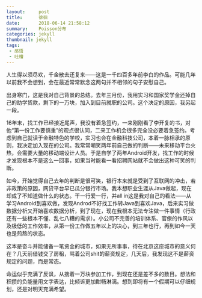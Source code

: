 ```yaml
---
layout:     post
title:      徘徊
date:       2018-06-14 21:58:12
summary:    Poisson分布
categories: jekyll
thumbnail: jekyll
tags:
 - 感悟
 - 吐槽
---
```


人生得以须尽欢，千金散去还复来——这是一千四百多年前李白的作品。可能几年以前我不会想到，会在最近常常默念这两句并不相邻的句子安慰自己。

出身寒门，这是我对自己背景的总结。去年三月份，我用实习和国家奖学金还掉自己的助学贷款，剩下的一万块，加入到目前就职的公司。这个决定的原因，我另起一段。

16年末，找工作已经接近尾声，我没有着急签约，一来刚刚看了李开复的书，对他“第一份工作要慎重”的观点很认同，二来工作机会很多完全没必要着急签约。考虑到自己就读于金融特色的学校，实习也会在金融科技公司，本着一脉相承的原则，我决定加入现在的公司。我常常嘲笑两年前自己做的判断——未来移动平台火热，会需要大量的移动端设计人员。于是自学了两年Android开发，找工作的时候才发现根本不是这么一回事，如果当时能看一看招聘网站就不会做出这种可笑的判断。

如今，开始觉得自己去年的判断是很可笑，银行本来就是受到了互联网的冲击，若非政策的原因，网贷平台早已瓜分银行市场。我本想职业生涯从Java做起，现在却成了不知道做什么的状态。干一行爱一行，并all in这是我对自己的看法——从学习Android到喜欢做，发现Androd不好找工作转Java到喜欢Java，后来实习做数据分析又开始喜欢数据分析，到了现在，现在我根本无法专注做一件事情（行政还有一些根本不懂、乱七八糟的需求）。小公司不完善的培训体系、官僚的作风以及极低的工作效率，从第一份工作做五年以上的决心，到三年也行，再到如今一天也是煎熬的状态。

这本是奋斗并能储备一笔资金的城市，如果无所事事，待在北京这座城市的意义何在？几天前借钱交了房租，骂着公司shit的薪资规定，几天后，我发现这不是薪资规定的问题，而是常态。

命运似乎充满了反讽，从揣着一万块参加工作，到现在还是差不多的数目。想法和积攒的负能量用文字表达，比倾诉更加酣畅淋漓。想到即将有一个假期可以仔细规划，还是对明天充满希望。

